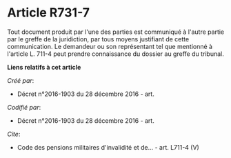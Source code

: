 # Article R731-7

Tout document produit par l'une des parties est communiqué à l'autre partie par le greffe de la juridiction, par tous moyens
justifiant de cette communication. Le demandeur ou son représentant tel que mentionné à l'article L. 711-4 peut prendre
connaissance du dossier au greffe du tribunal.

**Liens relatifs à cet article**

_Créé par_:

  - Décret n°2016-1903 du 28 décembre 2016 - art.

_Codifié par_:

  - Décret n°2016-1903 du 28 décembre 2016 - art.

_Cite_:

  - Code des pensions militaires d'invalidité et de... - art. L711-4 (V)
